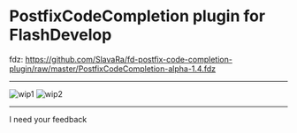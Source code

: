 PostfixCodeCompletion plugin for FlashDevelop
========================

fdz: https://github.com/SlavaRa/fd-postfix-code-completion-plugin/raw/master/PostfixCodeCompletion-alpha-1.4.fdz

------------------------
![wip1](https://dl.dropboxusercontent.com/u/63456010/FlashDevelop/postfixcodecompletion/wip-11052015.gif)
![wip2](https://dl.dropboxusercontent.com/u/63456010/FlashDevelop/postfixcodecompletion/wip-12052015.gif)

------------------------
I need your feedback
